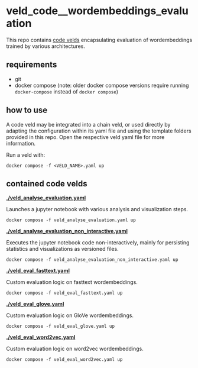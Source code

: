 # veld_code__wordembeddings_evaluation

This repo contains [code velds](https://zenodo.org/records/13322913) encapsulating evaluation of 
wordembeddings trained by various architectures.

## requirements

- git
- docker compose (note: older docker compose versions require running `docker-compose` instead of 
  `docker compose`)

## how to use

A code veld may be integrated into a chain veld, or used directly by adapting the configuration 
within its yaml file and using the template folders provided in this repo. Open the respective veld 
yaml file for more information.

Run a veld with:
```
docker compose -f <VELD_NAME>.yaml up
```

## contained code velds

**[./veld_analyse_evaluation.yaml](./veld_analyse_evaluation.yaml)**

Launches a jupyter notebook with various analysis and visualization steps.

```
docker compose -f veld_analyse_evaluation.yaml up
```

**[./veld_analyse_evaluation_non_interactive.yaml](./veld_analyse_evaluation_non_interactive.yaml)** 

Executes the jupyter notebook code non-interactively, mainly for persisting statistics and 
visualizations as versioned files.

```
docker compose -f veld_analyse_evaluation_non_interactive.yaml up
```

**[./veld_eval_fasttext.yaml](./veld_eval_fasttext.yaml)**

Custom evaluation logic on fasttext wordembeddings.

```
docker compose -f veld_eval_fasttext.yaml up
```

**[./veld_eval_glove.yaml](./veld_eval_glove.yaml)**

Custom evaluation logic on GloVe wordembeddings.

```
docker compose -f veld_eval_glove.yaml up
```
 
**[./veld_eval_word2vec.yaml](./veld_eval_word2vec.yaml)**

Custom evaluation logic on word2vec wordembeddings.

```
docker compose -f veld_eval_word2vec.yaml up
```


